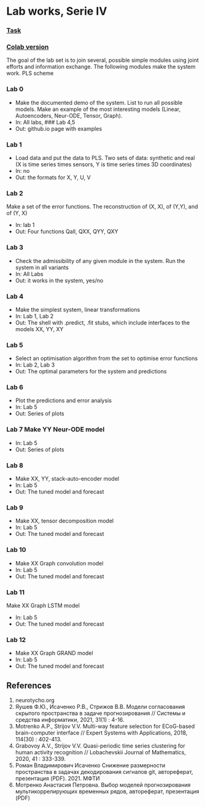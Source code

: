 # Lab works, Serie IV
### [Task](http://www.machinelearning.ru/wiki/index.php?title=Математические_методы_прогнозирования_%28лекции%2C_А.В._Грабовой%2C_В.В._Стрижов%29/Осень_2021#Lab_works.2C_Serie_V)
### [Colab version](https://colab.research.google.com/drive/1e3v43tbnBT10QTcb_waVkYpcJ3zcpcFC?usp=sharing)

The goal of the lab set is to join several, possible simple modules using joint efforts and information exchange. The following modules make the system work. PLS scheme

### Lab 0
* Make the documented demo of the system. List to run all possible models. Make an example of the most interesting models (Linear, Autoencoders, Neur-ODE, Tensor, Graph).
* In: All labs, ### Lab 4,5
* Out: github.io page with examples

### Lab 1
* Load data and put the data to PLS. Two sets of data: synthetic and real (X is time series times sensors, Y is time series times 3D coordinates)
* In: no
* Out: the formats for X, Y, U, V

### Lab 2
Make a set of the error functions. The reconstruction of (X, X), of (Y,Y), and of (Y, X)
* In: lab 1
* Out: Four functions Qall, QXX, QYY, QXY

### Lab 3
* Check the admissibility of any given module in the system. Run the system in all variants
* In: All Labs
* Out: it works in the system, yes/no

### Lab 4
* Make the simplest system, linear transformations
* In: Lab 1, Lab 2
* Out: The shell with .predict, .fit stubs, which include interfaces to the models XX, YY, XY

### Lab 5
* Select an optimisation algorithm from the set to optimise error functions
* In: Lab 2, Lab 3
* Out: The optimal parameters for the system and predictions

### Lab 6
* Plot the predictions and error analysis
* In: Lab 5
* Out: Series of plots

### Lab 7 Make YY Neur-ODE model
* In: Lab 5
* Out: Series of plots

### Lab 8
* Make XX, YY, stack-auto-encoder model
* In: Lab 5
* Out: The tuned model and forecast

### Lab 9
* Make XX, tensor decomposition model
* In: Lab 5
* Out: The tuned model and forecast

### Lab 10
* Make XX Graph convolution model
* In: Lab 5
* Out: The tuned model and forecast

### Lab 11
Make XX Graph LSTM model
* In: Lab 5
* Out: The tuned model and forecast

### Lab 12
* Make XX Graph GRAND model
* In: Lab 5
* Out: The tuned model and forecast


## References
1. neurotycho.org
2. Яушев Ф.Ю., Исаченко Р.В., Стрижов В.В. Модели согласования скрытого пространства в задаче прогнозирования // Системы и средства информатики, 2021, 31(1) : 4-16.
3. Motrenko A.P., Strijov V.V. Multi-way feature selection for ECoG-based brain-computer interface // Expert Systems with Applications, 2018, 114(30) : 402-413.
4. Grabovoy A.V., Strijov V.V. Quasi-periodic time series clustering for human activity recognition // Lobachevskii Journal of Mathematics, 2020, 41 : 333-339.
5. Роман Владимирович Исаченко Снижение размерности пространства в задачах декодирования сигналов git, автореферат, презентация (PDF). 2021. МФТИ
6. Мотренко Анастасия Петровна. Выбор моделей прогнозирования мультикоррелирующих временных рядов, автореферат, презентация (PDF)
